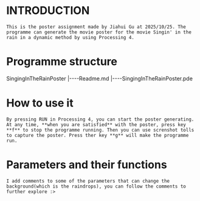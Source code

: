 # INTRODUCTION 
    This is the poster assignment made by Jiahui Gu at 2025/10/25. The programme can generate the movie poster for the movie Singin' in the rain in a dynamic method by using Processing 4.

# Programme structure
SingingInTheRainPoster
|----Readme.md
|----SingingInTheRainPoster.pde   

# How to use it
    By pressing RUN in Processing 4, you can start the poster generating.
    At any time, **when you are satisfied** with the poster, press key **f** to stop the programme running. Then you can use screnshot tolls to capture the poster. Press ther key **g** will make the programme run. 

# Parameters and their functions
    I add comments to some of the parameters that can change the background(which is the raindrops), you can follow the comments to further explore :>